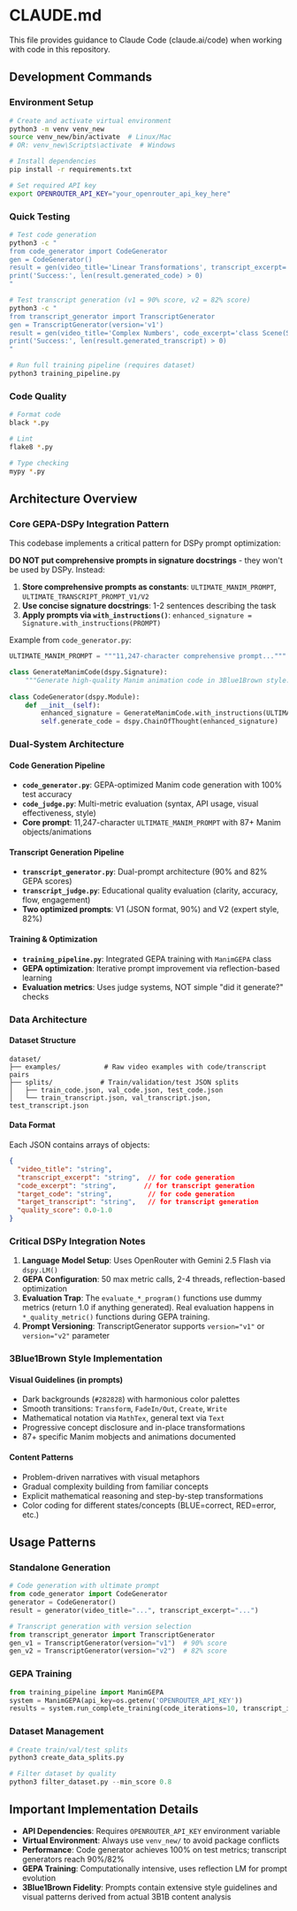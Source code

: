 # CLAUDE.md

This file provides guidance to Claude Code (claude.ai/code) when working with code in this repository.

## Development Commands

### Environment Setup
```bash
# Create and activate virtual environment
python3 -m venv venv_new
source venv_new/bin/activate  # Linux/Mac
# OR: venv_new\Scripts\activate  # Windows

# Install dependencies
pip install -r requirements.txt

# Set required API key
export OPENROUTER_API_KEY="your_openrouter_api_key_here"
```

### Quick Testing
```bash
# Test code generation
python3 -c "
from code_generator import CodeGenerator
gen = CodeGenerator()
result = gen(video_title='Linear Transformations', transcript_excerpt='Let us visualize matrices...')
print('Success:', len(result.generated_code) > 0)
"

# Test transcript generation (v1 = 90% score, v2 = 82% score)
python3 -c "
from transcript_generator import TranscriptGenerator
gen = TranscriptGenerator(version='v1')
result = gen(video_title='Complex Numbers', code_excerpt='class Scene(Scene): def construct(self):...')
print('Success:', len(result.generated_transcript) > 0)
"

# Run full training pipeline (requires dataset)
python3 training_pipeline.py
```

### Code Quality
```bash
# Format code
black *.py

# Lint
flake8 *.py

# Type checking
mypy *.py
```

## Architecture Overview

### Core GEPA-DSPy Integration Pattern
This codebase implements a critical pattern for DSPy prompt optimization:

**DO NOT put comprehensive prompts in signature docstrings** - they won't be used by DSPy. Instead:

1. **Store comprehensive prompts as constants**: `ULTIMATE_MANIM_PROMPT`, `ULTIMATE_TRANSCRIPT_PROMPT_V1/V2`
2. **Use concise signature docstrings**: 1-2 sentences describing the task
3. **Apply prompts via `with_instructions()`**: `enhanced_signature = Signature.with_instructions(PROMPT)`

Example from `code_generator.py`:
```python
ULTIMATE_MANIM_PROMPT = """11,247-character comprehensive prompt..."""

class GenerateManimCode(dspy.Signature):
    """Generate high-quality Manim animation code in 3Blue1Brown style."""  # Concise!
    
class CodeGenerator(dspy.Module):
    def __init__(self):
        enhanced_signature = GenerateManimCode.with_instructions(ULTIMATE_MANIM_PROMPT)
        self.generate_code = dspy.ChainOfThought(enhanced_signature)
```

### Dual-System Architecture

#### Code Generation Pipeline
- **`code_generator.py`**: GEPA-optimized Manim code generation with 100% test accuracy
- **`code_judge.py`**: Multi-metric evaluation (syntax, API usage, visual effectiveness, style)
- **Core prompt**: 11,247-character `ULTIMATE_MANIM_PROMPT` with 87+ Manim objects/animations

#### Transcript Generation Pipeline  
- **`transcript_generator.py`**: Dual-prompt architecture (90% and 82% GEPA scores)
- **`transcript_judge.py`**: Educational quality evaluation (clarity, accuracy, flow, engagement)
- **Two optimized prompts**: V1 (JSON format, 90%) and V2 (expert style, 82%)

#### Training & Optimization
- **`training_pipeline.py`**: Integrated GEPA training with `ManimGEPA` class
- **GEPA optimization**: Iterative prompt improvement via reflection-based learning
- **Evaluation metrics**: Uses judge systems, NOT simple "did it generate?" checks

### Data Architecture

#### Dataset Structure
```
dataset/
├── examples/           # Raw video examples with code/transcript pairs
├── splits/            # Train/validation/test JSON splits
│   ├── train_code.json, val_code.json, test_code.json
│   └── train_transcript.json, val_transcript.json, test_transcript.json
```

#### Data Format
Each JSON contains arrays of objects:
```json
{
  "video_title": "string",
  "transcript_excerpt": "string",  // for code generation
  "code_excerpt": "string",       // for transcript generation  
  "target_code": "string",         // for code generation
  "target_transcript": "string",   // for transcript generation
  "quality_score": 0.0-1.0
}
```

### Critical DSPy Integration Notes

1. **Language Model Setup**: Uses OpenRouter with Gemini 2.5 Flash via `dspy.LM()`
2. **GEPA Configuration**: 50 max metric calls, 2-4 threads, reflection-based optimization
3. **Evaluation Trap**: The `evaluate_*_program()` functions use dummy metrics (return 1.0 if anything generated). Real evaluation happens in `*_quality_metric()` functions during GEPA training.
4. **Prompt Versioning**: TranscriptGenerator supports `version="v1"` or `version="v2"` parameter

### 3Blue1Brown Style Implementation

#### Visual Guidelines (in prompts)
- Dark backgrounds (`#282828`) with harmonious color palettes  
- Smooth transitions: `Transform`, `FadeIn/Out`, `Create`, `Write`
- Mathematical notation via `MathTex`, general text via `Text`
- Progressive concept disclosure and in-place transformations
- 87+ specific Manim mobjects and animations documented

#### Content Patterns
- Problem-driven narratives with visual metaphors
- Gradual complexity building from familiar concepts
- Explicit mathematical reasoning and step-by-step transformations
- Color coding for different states/concepts (BLUE=correct, RED=error, etc.)

## Usage Patterns

### Standalone Generation
```python
# Code generation with ultimate prompt
from code_generator import CodeGenerator
generator = CodeGenerator()
result = generator(video_title="...", transcript_excerpt="...")

# Transcript generation with version selection  
from transcript_generator import TranscriptGenerator
gen_v1 = TranscriptGenerator(version="v1")  # 90% score
gen_v2 = TranscriptGenerator(version="v2")  # 82% score
```

### GEPA Training
```python
from training_pipeline import ManimGEPA
system = ManimGEPA(api_key=os.getenv('OPENROUTER_API_KEY'))
results = system.run_complete_training(code_iterations=10, transcript_iterations=10)
```

### Dataset Management
```python
# Create train/val/test splits
python3 create_data_splits.py

# Filter dataset by quality
python3 filter_dataset.py --min_score 0.8
```

## Important Implementation Details

- **API Dependencies**: Requires `OPENROUTER_API_KEY` environment variable
- **Virtual Environment**: Always use `venv_new/` to avoid package conflicts
- **Performance**: Code generator achieves 100% on test metrics; transcript generators reach 90%/82%
- **GEPA Training**: Computationally intensive, uses reflection LM for prompt evolution
- **3Blue1Brown Fidelity**: Prompts contain extensive style guidelines and visual patterns derived from actual 3B1B content analysis